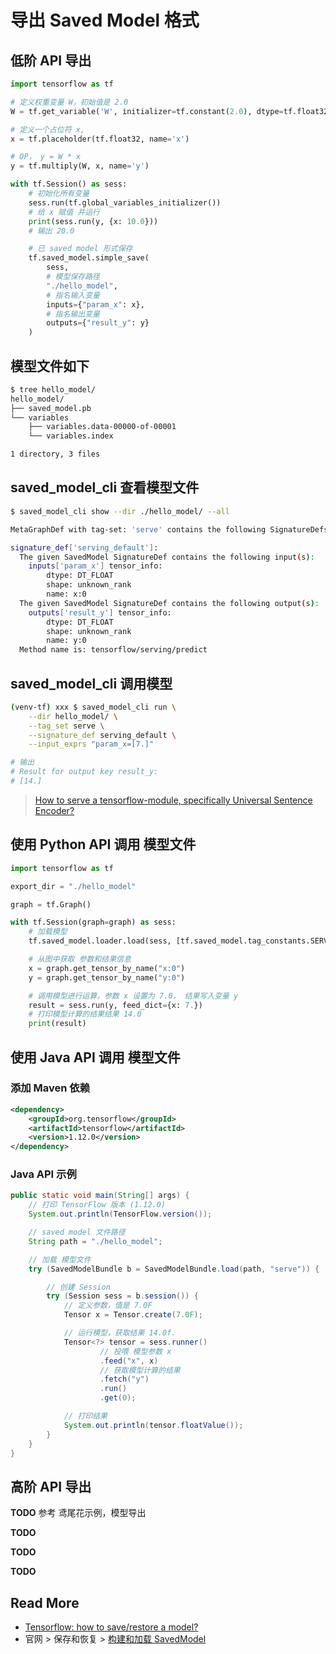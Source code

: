 # 导出 Saved Model 格式



## 低阶 API 导出

```python
import tensorflow as tf

# 定义权重变量 W，初始值是 2.0
W = tf.get_variable('W', initializer=tf.constant(2.0), dtype=tf.float32)

# 定义一个占位符 x,
x = tf.placeholder(tf.float32, name='x')

# OP， y = W * x
y = tf.multiply(W, x, name='y')

with tf.Session() as sess:
    # 初始化所有变量
    sess.run(tf.global_variables_initializer())
    # 给 x 赋值 并运行
    print(sess.run(y, {x: 10.0}))
    # 输出 20.0

    # 已 saved model 形式保存
    tf.saved_model.simple_save(
        sess,
        # 模型保存路径
        "./hello_model",
        # 指名输入变量
        inputs={"param_x": x},
        # 指名输出变量
        outputs={"result_y": y}
    )
```

## 模型文件如下

```bash
$ tree hello_model/
hello_model/
├── saved_model.pb
└── variables
    ├── variables.data-00000-of-00001
    └── variables.index

1 directory, 3 files
```

## saved_model_cli 查看模型文件

```bash
$ saved_model_cli show --dir ./hello_model/ --all

MetaGraphDef with tag-set: 'serve' contains the following SignatureDefs:

signature_def['serving_default']:
  The given SavedModel SignatureDef contains the following input(s):
    inputs['param_x'] tensor_info:
        dtype: DT_FLOAT
        shape: unknown_rank
        name: x:0
  The given SavedModel SignatureDef contains the following output(s):
    outputs['result_y'] tensor_info:
        dtype: DT_FLOAT
        shape: unknown_rank
        name: y:0
  Method name is: tensorflow/serving/predict
```

## saved_model_cli 调用模型

```bash
(venv-tf) xxx $ saved_model_cli run \
	--dir hello_model/ \
	--tag_set serve \
	--signature_def serving_default \
	--input_exprs "param_x=[7.]"

# 输出
# Result for output key result_y:
# [14.]
```

> [How to serve a tensorflow-module, specifically Universal Sentence Encoder?](https://stackoverflow.com/questions/52715499/how-to-serve-a-tensorflow-module-specifically-universal-sentence-encoder)



## 使用 Python API 调用 模型文件

```python
import tensorflow as tf

export_dir = "./hello_model"

graph = tf.Graph()

with tf.Session(graph=graph) as sess:
    # 加载模型
    tf.saved_model.loader.load(sess, [tf.saved_model.tag_constants.SERVING], export_dir)

    # 从图中获取 参数和结果信息
    x = graph.get_tensor_by_name("x:0")
    y = graph.get_tensor_by_name("y:0")

    # 调用模型进行运算，参数 x 设置为 7.0， 结果写入变量 y
    result = sess.run(y, feed_dict={x: 7.})
    # 打印模型计算的结果结果 14.0
    print(result)
```



## 使用 Java API 调用 模型文件

### 添加 Maven 依赖

```xml
<dependency>
    <groupId>org.tensorflow</groupId>
    <artifactId>tensorflow</artifactId>
    <version>1.12.0</version>
</dependency>
```

### Java API 示例

```java
public static void main(String[] args) {
    // 打印 TensorFlow 版本 (1.12.0)
    System.out.println(TensorFlow.version());

    // saved model 文件路径
    String path = "./hello_model";

    // 加载 模型文件
    try (SavedModelBundle b = SavedModelBundle.load(path, "serve")) {

        // 创建 Session
        try (Session sess = b.session()) {
            // 定义参数，值是 7.0F
            Tensor x = Tensor.create(7.0F);

            // 运行模型，获取结果 14.0f.
            Tensor<?> tensor = sess.runner()
                    // 投喂 模型参数 x
                    .feed("x", x)
                    // 获取模型计算的结果
                    .fetch("y")
                    .run()
                    .get(0);

            // 打印结果
            System.out.println(tensor.floatValue());
        }
    }
}
```



## 高阶 API 导出

**TODO** 参考 鸢尾花示例，模型导出

**TODO**

**TODO**

**TODO**

## Read More

- [Tensorflow: how to save/restore a model?](https://stackoverflow.com/questions/33759623/tensorflow-how-to-save-restore-a-model)
- 官网 > 保存和恢复 > [构建和加载 SavedModel](https://www.tensorflow.org/guide/saved_model#build_and_load_a_savedmodel)